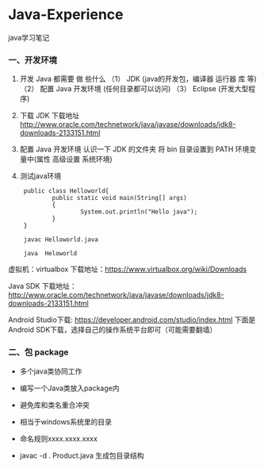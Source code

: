 # Java-Experience
java学习笔记

### 一、开发环境

1. 开发 Java 都需要 做 些什么
（1） JDK  (java的开发包，编译器 运行器 库 等)
（2） 配置 Java 开发环境 (任何目录都可以访问)
（3） Eclipse (开发大型程序)

2. 下载 JDK
下载地址
http://www.oracle.com/technetwork/java/javase/downloads/jdk8-downloads-2133151.html

3. 配置 Java  开发环境
认识一下 JDK 的文件夹
将 bin 目录设置到 PATH 环境变量中(属性 高级设置 系统环境)

4. 测试java环境

        public class Helloworld{
        		public static void main(String[] args)
        		{
        				System.out.println("Hello java");
        		}
        }

        javac Helloworld.java

        java  Heloworld



虚拟机：virtualbox
下载地址：https://www.virtualbox.org/wiki/Downloads

Java SDK
下载地址：http://www.oracle.com/technetwork/java/javase/downloads/jdk8-downloads-2133151.html

Android Studio下载: https://developer.android.com/studio/index.html
下面是Android SDK下载，选择自己的操作系统平台即可（可能需要翻墙）

###  二、包 package

- 多个java类协同工作

- 编写一个Java类放入package内

- 避免库和类名重合冲突

- 相当于windows系统里的目录

- 命名规则xxxx.xxxx.xxxx

- javac -d . Product.java 生成包目录结构
